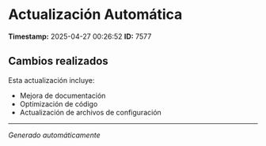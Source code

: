 # Actualización Automática

**Timestamp:** 2025-04-27 00:26:52
**ID:** 7577

## Cambios realizados

Esta actualización incluye:
- Mejora de documentación
- Optimización de código
- Actualización de archivos de configuración

---
*Generado automáticamente*
